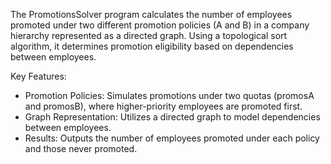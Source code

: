 The PromotionsSolver program calculates the number of employees promoted under two different promotion policies (A and B) 
in a company hierarchy represented as a directed graph. Using a topological sort algorithm, it determines promotion eligibility based on dependencies between employees.

Key Features:
- Promotion Policies: Simulates promotions under two quotas (promosA and promosB), where higher-priority employees are promoted first.
- Graph Representation: Utilizes a directed graph to model dependencies between employees.
- Results: Outputs the number of employees promoted under each policy and those never promoted.

